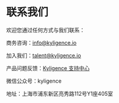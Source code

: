 # 联系我们

欢迎您通过任何方式与我们联系：

商务咨询：[info@kyligence.io](mailto:info@kyligence.io) 

加入我们：[talent@kyligence.io](mailto:talent@kyligence.io)

产品问题反馈：[Kyligence 支持中心](https://support.kyligence.io/#/)

微信公众号：kyligence

地址：上海市浦东新区亮秀路112号Y1座405室